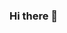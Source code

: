 ### Hi there 👋
<!-- <script src="https://unpkg.com/@lottiefiles/lottie-player@latest/dist/lottie-player.js"></script> -->
<lottie-player src="https://assets10.lottiefiles.com/packages/lf20_M4t9nS.json"  background="transparent"  speed="1"  style="width: 300px; height: 300px;"  loop controls autoplay></lottie-player>
<!--
**Anirudh4583/Anirudh4583** is a ✨ _special_ ✨ repository because its `README.md` (this file) appears on your GitHub profile.

- 🔭 I’m currently working on ...
- 🌱 I’m currently learning ...
- 👯 I’m looking to collaborate on ...
- 🤔 I’m looking for help with ...
- 💬 Ask me about ...
- 📫 How to reach me: ...
- 😄 Pronouns: ...
- ⚡ Fun fact: ...
-->

